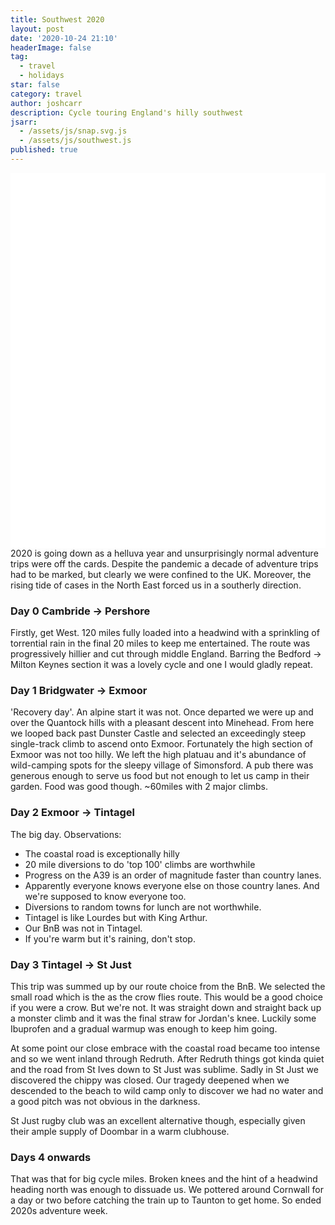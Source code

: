 ```yaml
---
title: Southwest 2020
layout: post
date: '2020-10-24 21:10'
headerImage: false
tag:
  - travel
  - holidays
star: false
category: travel
author: joshcarr
description: Cycle touring England's hilly southwest
jsarr:
  - /assets/js/snap.svg.js
  - /assets/js/southwest.js
published: true
---
```


<style>
.container {
  position: sticky;
  position: -webkit-sticky;
  top:0;
  background-color: white;
  z-index:10;
  height: 15vh;
  overflow: hidden;
}
</style>
<div class="container">
<svg id="someID" width="100%" height="100%" preserveAspectRatio="none" viewBox="0 130 600 150" ></svg>
</div>

<div markdown="1" class="contentCont" id="scroll">
2020 is going down as a helluva year and unsurprisingly normal adventure trips were off the cards. Despite the pandemic a decade of adventure trips had to be marked, but clearly we were confined to the UK. Moreover, the rising tide of cases in the North East forced us in a southerly direction. 

### Day 0 Cambride -> Pershore
Firstly, get West. 120 miles fully loaded into a headwind with a sprinkling of torrential rain in the final 20 miles to keep me entertained. The route was progressively hillier and cut through middle England. Barring the Bedford -> Milton Keynes section it was a lovely cycle and one I would gladly repeat. 

### Day 1 Bridgwater -> Exmoor
'Recovery day'. An alpine start it was not. Once departed we were up and over the Quantock hills with a pleasant descent into Minehead. From here we looped back past Dunster Castle and selected an exceedingly steep single-track climb to ascend onto Exmoor. Fortunately the high section of Exmoor was not too hilly. We left the high platuau and it's abundance of wild-camping spots for the sleepy village of Simonsford. A pub there was generous enough to serve us food but not enough to let us camp in their garden. Food was good though. ~60miles with 2 major climbs. 

### Day 2 Exmoor -> Tintagel
The big day. Observations:
- The coastal road is exceptionally hilly
- 20 mile diversions to do 'top 100' climbs are worthwhile
- Progress on the A39 is an order of magnitude faster than country lanes.
- Apparently everyone knows everyone else on those country lanes. And we're supposed to know everyone too.
- Diversions to random towns for lunch are not worthwhile.
- Tintagel is like Lourdes but with King Arthur.
- Our BnB was not in Tintagel.
- If you're warm but it's raining, don't stop.


### Day 3 Tintagel -> St Just
This trip was summed up by our route choice from the BnB. We selected the small road which is the as the crow flies route. This would be a good choice if you were a crow. But we're not. It was straight down and straight back up a monster climb and it was the final straw for Jordan's knee. Luckily some Ibuprofen and a gradual warmup was enough to keep him going. 

At some point our close embrace with the coastal road became too intense and so we went inland through Redruth. After Redruth things got kinda quiet and the road from St Ives down to St Just was sublime. Sadly in St Just we discovered the chippy was closed. Our tragedy deepened when we descended to the beach to wild camp only to discover we had no water and a good pitch was not obvious in the darkness. 

St Just rugby club was an excellent alternative though, especially given their ample supply of Doombar in a warm clubhouse.

### Days 4 onwards
That was that for big cycle miles. Broken knees and the hint of a headwind heading north was enough to dissuade us. We pottered around Cornwall for a day or two before catching the train up to Taunton to get home. So ended 2020s adventure week. 

</div>
